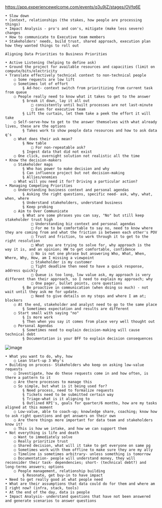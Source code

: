 https://app.experiencewelcome.com/events/q3u9jZ/stages/OVfq6E

	• Slow down
	• Context, relationships (the stakes, how people are processing things)
	• Impact Analysis - pro's and con's, mitigate (make less severe) changes
	• How to communicate to Executive team members
	• Stakeholders' needs, build trust, shared approach, execution plan how they wanted things to roll out
	
	Aligning Data Priorities to Business Priorities
	
	• Active Listening (helping to define ask)
	• Ground the project for available resources and capacities (limit on compute/bits/electricity
	• Translate effectively technical context to non-technical people
		○ Some requests are low lift
		○ Sometimes lot of effort
			§ Ad-hoc- context switch from prioritizing from current task from queue
		○ People really need to know what it takes to get to the answer 
			§ break it down, lay it all out 
				□ consistently until built processes are not last-minute
				□ Even for executive team 
			§ Lift the curtain, let them take a peek the effort it will take
		○ Self-serve-how to get to the answer themselves with what already lives, these are the options
			§ Takes work to show people data resources and how to ask data q's
		○ What does their ask mean?
			§ New table
				□ For non-repeatable ask?
			§ Ingest data that did not exist
		○ One click, overnight solution not realistic all the time
	• Know the decision-makers
		○ Stakeholder maps
			§ Who has power to make decision and why
			§ Can influence project but not decision-making
			§ Allies/enemies
		○ What will you need it for? Driving a particular action?
	• Managing Competing Priorities
		○ Understanding business context and personal agendas
			§ Asking the right questions, specific need- ask, why, what, when, where
			§ Understand stakeholders, understand business
			§ Keep probing 
		○ Aim to Over Communicate
			§ What are some phrases you can say, "No" but still keep stakeholder trust high
				□ Understanding biz context and personal agendas
				□ For me to be comfortable to say no, need to know where they are coming from and what the friction is between each other's POV
				□ Trust and friction, to work through it to get to the right resolution
				□ What you are trying to solve for, why approach is the way it is, and an opinion; HW to get comfortable, confidence
				□ No is not one phrase but answering Who, What, When, Where, Why, How, am I missing a viewpoint
				□ Stakeholder is my customer
				□ Tight deadline then need to have a quick response, address quickly
				□ Queue is too long, low value ask, my approach is very different than their approach, so I need to explain my approach; why
				□ One pager, bullet points, core questions
			§ Be proactive in communication (when doing so much) - not wait until they ask me for update. 
				□ Need to give details on my steps and where I am at; blockers
		○ At the end, stakeholder and analyst need to go to the same place
			§ Sometimes expectation and results are different
		○ Start small with saying "no"
			§ Is more work
			§ Then when you say it comes from place very well thought out
		○ Personal Agendas
			§ Sometimes need to explain decision-making will cause technical debt
			§ Documentation is your BFF to explain decision consequences

![image](https://github.com/mindyng/DA_Career_Rebuild/assets/12889138/831e1a3b-2633-4b55-a3d9-4b7c70f3d5d4)

	• What you want to do, why, how
		○ Lean Start-up 3 Why's
	• Building on process- Stakeholders who keep on asking low-value requests
		○ Investigate, how do these requests come in and how often, is there a pattern to it
		○ Are there processes to manage this
		○ So simple, but what is it being used for?
			§ Need process, need to formalize requests
			§ Tickets need to be submitted certain way
			§ Triage-what is it aligning to
			§ Outlined KPI's, goals for quarter/6 months, how are my tasks aligned at this moment
		○ Low-value, able to coach-up; knowledge share, coaching; know how to ask right questions and get answers on their own
		○ Are there things more important for data team and stakeholders know it?
		○ This is how we intake, and how we can support them
	• Not everything is life and death
		○ Want to immediately solve
		○ Really prioritize trust
		○ Shared decision, what will it take to get everyone on same pg
		○ Sometimes work with them offline to make sure they are my ally
		○ Timeline is sometimes arbitrary- unless something is tomorrow 
		○ Documentation- people will understand money, they will reconsider their task- dependencies; short- (technical debt?) and long-terms answers; options
		○ People management, relationship building
			§ Resonate, get buy-in to have impact
	• Need to get really good at what people need
	• What are their assumptions that data could do for them and where am I right now? (infra, stack, tools)
	• At the end of the day, data is people
	• Impact Analysis- understand questions that have not been answered and generate scenarios to answer questions
